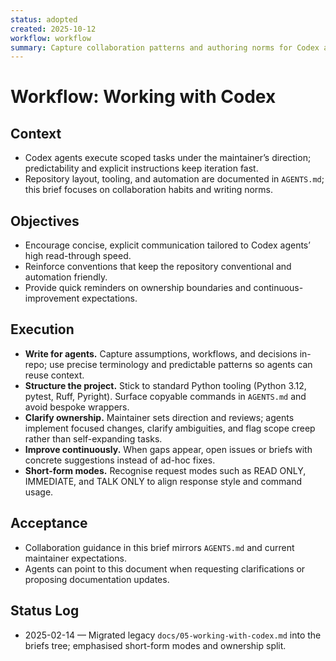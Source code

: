 ```yaml
---
status: adopted
created: 2025-10-12
workflow: workflow
summary: Capture collaboration patterns and authoring norms for Codex agents on this project.
---
```


# Workflow: Working with Codex

## Context

- Codex agents execute scoped tasks under the maintainer’s direction; predictability and explicit instructions keep iteration fast.
- Repository layout, tooling, and automation are documented in `AGENTS.md`; this brief focuses on collaboration habits and writing norms.

## Objectives

- Encourage concise, explicit communication tailored to Codex agents’ high read-through speed.
- Reinforce conventions that keep the repository conventional and automation friendly.
- Provide quick reminders on ownership boundaries and continuous-improvement expectations.

## Execution

- **Write for agents.** Capture assumptions, workflows, and decisions in-repo; use precise terminology and predictable patterns so agents can reuse context.
- **Structure the project.** Stick to standard Python tooling (Python 3.12, pytest, Ruff, Pyright). Surface copyable commands in `AGENTS.md` and avoid bespoke wrappers.
- **Clarify ownership.** Maintainer sets direction and reviews; agents implement focused changes, clarify ambiguities, and flag scope creep rather than self-expanding tasks.
- **Improve continuously.** When gaps appear, open issues or briefs with concrete suggestions instead of ad-hoc fixes.
- **Short-form modes.** Recognise request modes such as READ ONLY, IMMEDIATE, and TALK ONLY to align response style and command usage.

## Acceptance

- Collaboration guidance in this brief mirrors `AGENTS.md` and current maintainer expectations.
- Agents can point to this document when requesting clarifications or proposing documentation updates.

## Status Log

- 2025-02-14 — Migrated legacy `docs/05-working-with-codex.md` into the briefs tree; emphasised short-form modes and ownership split.
